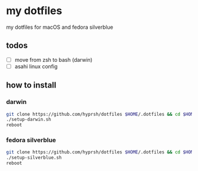 # my dotfiles

my dotfiles for macOS and fedora silverblue

## todos

- [ ] move from zsh to bash (darwin)
- [ ] asahi linux config

## how to install
### darwin

```bash
git clone https://github.com/hyprsh/dotfiles $HOME/.dotfiles && cd $HOME/.dotfiles
./setup-darwin.sh
reboot
```

### fedora silverblue

```bash
git clone https://github.com/hyprsh/dotfiles $HOME/.dotfiles && cd $HOME/.dotfiles
./setup-silverblue.sh
reboot
```
